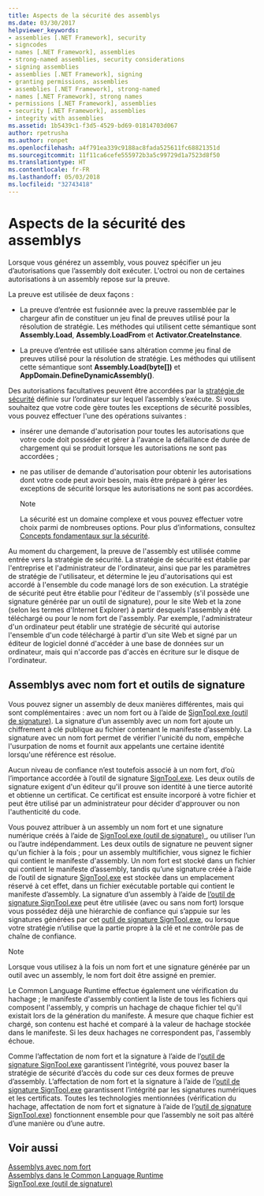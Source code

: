 ```yaml
---
title: Aspects de la sécurité des assemblys
ms.date: 03/30/2017
helpviewer_keywords:
- assemblies [.NET Framework], security
- signcodes
- names [.NET Framework], assemblies
- strong-named assemblies, security considerations
- signing assemblies
- assemblies [.NET Framework], signing
- granting permissions, assemblies
- assemblies [.NET Framework], strong-named
- names [.NET Framework], strong names
- permissions [.NET Framework], assemblies
- security [.NET Framework], assemblies
- integrity with assemblies
ms.assetid: 1b5439c1-f3d5-4529-bd69-01814703d067
author: rpetrusha
ms.author: ronpet
ms.openlocfilehash: a4f791ea339c9188ac8fada525611fc68821351d
ms.sourcegitcommit: 11f11ca6cefe555972b3a5c99729d1a7523d8f50
ms.translationtype: HT
ms.contentlocale: fr-FR
ms.lasthandoff: 05/03/2018
ms.locfileid: "32743418"
---
```

# <a name="assembly-security-considerations"></a>Aspects de la sécurité des assemblys
<a name="top"></a>Lorsque vous générez un assembly, vous pouvez spécifier un jeu d’autorisations que l’assembly doit exécuter. L'octroi ou non de certaines autorisations à un assembly repose sur la preuve.  
  
 La preuve est utilisée de deux façons :  
  
-   La preuve d’entrée est fusionnée avec la preuve rassemblée par le chargeur afin de constituer un jeu final de preuves utilisé pour la résolution de stratégie. Les méthodes qui utilisent cette sémantique sont **Assembly.Load**, **Assembly.LoadFrom** et **Activator.CreateInstance**.  
  
-   La preuve d’entrée est utilisée sans altération comme jeu final de preuves utilisé pour la résolution de stratégie. Les méthodes qui utilisent cette sémantique sont **Assembly.Load(byte[])** et **AppDomain.DefineDynamicAssembly()**.  
  
 Des autorisations facultatives peuvent être accordées par la [stratégie de sécurité](../../../docs/framework/misc/code-access-security-basics.md) définie sur l’ordinateur sur lequel l’assembly s’exécute. Si vous souhaitez que votre code gère toutes les exceptions de sécurité possibles, vous pouvez effectuer l'une des opérations suivantes :  
  
-   insérer une demande d'autorisation pour toutes les autorisations que votre code doit posséder et gérer à l'avance la défaillance de durée de chargement qui se produit lorsque les autorisations ne sont pas accordées ;  
  
-   ne pas utiliser de demande d'autorisation pour obtenir les autorisations dont votre code peut avoir besoin, mais être préparé à gérer les exceptions de sécurité lorsque les autorisations ne sont pas accordées.  
  
    > [!NOTE]
    >  La sécurité est un domaine complexe et vous pouvez effectuer votre choix parmi de nombreuses options. Pour plus d’informations, consultez [Concepts fondamentaux sur la sécurité](../../../docs/standard/security/key-security-concepts.md).  
  
 Au moment du chargement, la preuve de l'assembly est utilisée comme entrée vers la stratégie de sécurité. La stratégie de sécurité est établie par l'entreprise et l'administrateur de l'ordinateur, ainsi que par les paramètres de stratégie de l'utilisateur, et détermine le jeu d'autorisations qui est accordé à l'ensemble du code managé lors de son exécution. La stratégie de sécurité peut être établie pour l'éditeur de l'assembly (s'il possède une signature générée par un outil de signature), pour le site Web et la zone (selon les termes d'Internet Explorer) à partir desquels l'assembly a été téléchargé ou pour le nom fort de l'assembly. Par exemple, l'administrateur d'un ordinateur peut établir une stratégie de sécurité qui autorise l'ensemble d'un code téléchargé à partir d'un site Web et signé par un éditeur de logiciel donné d'accéder à une base de données sur un ordinateur, mais qui n'accorde pas d'accès en écriture sur le disque de l'ordinateur.  
  
## <a name="strong-named-assemblies-and-signing-tools"></a>Assemblys avec nom fort et outils de signature  
 Vous pouvez signer un assembly de deux manières différentes, mais qui sont complémentaires : avec un nom fort ou à l’aide de [SignTool.exe (outil de signature)](../../../docs/framework/tools/signtool-exe.md). La signature d’un assembly avec un nom fort ajoute un chiffrement à clé publique au fichier contenant le manifeste d’assembly. La signature avec un nom fort permet de vérifier l'unicité du nom, empêche l'usurpation de noms et fournit aux appelants une certaine identité lorsqu'une référence est résolue.  
  
 Aucun niveau de confiance n’est toutefois associé à un nom fort, d’où l’importance accordée à l’outil de signature [SignTool.exe](../../../docs/framework/tools/signtool-exe.md). Les deux outils de signature exigent d'un éditeur qu'il prouve son identité à une tierce autorité et obtienne un certificat. Ce certificat est ensuite incorporé à votre fichier et peut être utilisé par un administrateur pour décider d'approuver ou non l'authenticité du code.  
  
 Vous pouvez attribuer à un assembly un nom fort et une signature numérique créés à l’aide de [SignTool.exe (outil de signature) ](../../../docs/framework/tools/signtool-exe.md), ou utiliser l’un ou l’autre indépendamment. Les deux outils de signature ne peuvent signer qu'un fichier à la fois ; pour un assembly multifichier, vous signez le fichier qui contient le manifeste d'assembly. Un nom fort est stocké dans un fichier qui contient le manifeste d’assembly, tandis qu’une signature créée à l’aide de l’outil de signature [SignTool.exe](../../../docs/framework/tools/signtool-exe.md) est stockée dans un emplacement réservé à cet effet, dans un fichier exécutable portable qui contient le manifeste d’assembly. La signature d’un assembly à l’aide de [l’outil de signature SignTool.exe](../../../docs/framework/tools/signtool-exe.md) peut être utilisée (avec ou sans nom fort) lorsque vous possédez déjà une hiérarchie de confiance qui s’appuie sur les signatures générées par cet [outil de signature SignTool.exe](../../../docs/framework/tools/signtool-exe.md), ou lorsque votre stratégie n’utilise que la partie propre à la clé et ne contrôle pas de chaîne de confiance.  
  
> [!NOTE]
>  Lorsque vous utilisez à la fois un nom fort et une signature générée par un outil avec un assembly, le nom fort doit être assigné en premier.  
  
 Le Common Language Runtime effectue également une vérification du hachage ; le manifeste d'assembly contient la liste de tous les fichiers qui composent l'assembly, y compris un hachage de chaque fichier tel qu'il existait lors de la génération du manifeste. À mesure que chaque fichier est chargé, son contenu est haché et comparé à la valeur de hachage stockée dans le manifeste. Si les deux hachages ne correspondent pas, l'assembly échoue.  
  
 Comme l’affectation de nom fort et la signature à l’aide de l’[outil de signature SignTool.exe](../../../docs/framework/tools/signtool-exe.md) garantissent l’intégrité, vous pouvez baser la stratégie de sécurité d’accès du code sur ces deux formes de preuve d’assembly. L’affectation de nom fort et la signature à l’aide de l’[outil de signature SignTool.exe](../../../docs/framework/tools/signtool-exe.md) garantissent l’intégrité par les signatures numériques et les certificats. Toutes les technologies mentionnées (vérification du hachage, affectation de nom fort et signature à l’aide de l’[outil de signature SignTool.exe](../../../docs/framework/tools/signtool-exe.md)) fonctionnent ensemble pour que l’assembly ne soit pas altéré d’une manière ou d’une autre.  
  
## <a name="see-also"></a>Voir aussi  
 [Assemblys avec nom fort](../../../docs/framework/app-domains/strong-named-assemblies.md)  
 [Assemblys dans le Common Language Runtime](../../../docs/framework/app-domains/assemblies-in-the-common-language-runtime.md)  
 [SignTool.exe (outil de signature)](../../../docs/framework/tools/signtool-exe.md)

